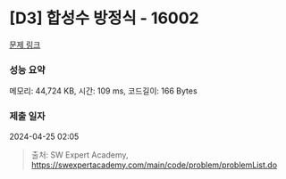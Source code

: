 # [D3] 합성수 방정식 - 16002 

[문제 링크](https://swexpertacademy.com/main/code/problem/problemDetail.do?contestProbId=AYYAGCNKPgIDFARc) 

### 성능 요약

메모리: 44,724 KB, 시간: 109 ms, 코드길이: 166 Bytes

### 제출 일자

2024-04-25 02:05



> 출처: SW Expert Academy, https://swexpertacademy.com/main/code/problem/problemList.do